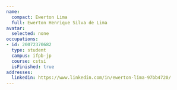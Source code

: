 ```yaml
---
name:
  compact: Ewerton Lima
  full: Ewerton Henrique Silva de Lima
avatar:
  selected: none
occupations:
- id: 20072370682
  type: student
  campus: ifpb-jp
  course: cstsi
  isFinished: true
addresses:
  linkedin: https://www.linkedin.com/in/ewerton-lima-97bb4720/
---
```

